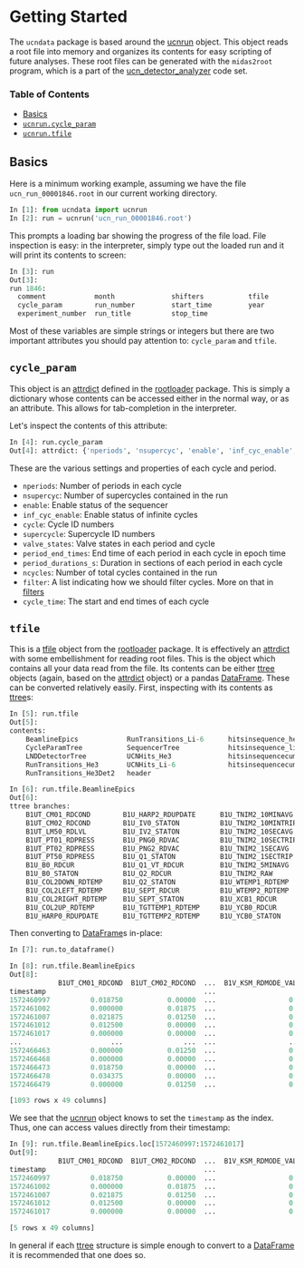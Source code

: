 # Getting Started

The `ucndata` package is based around the [ucnrun] object. This object reads a root file into memory and organizes its contents for easy scripting of future analyses. These root files can be generated with the `midas2root` program, which is a part of the [ucn_detector_analyzer](https://github.com/ucn-triumf/ucn_detector_analyzer/tree/2024) code set.

### Table of Contents

* [Basics](#basics)
* [`ucnrun.cycle_param`](#cycle_param)
* [`ucnrun.tfile`](#tfile)

## Basics

Here is a minimum working example, assuming we have the file `ucn_run_00001846.root` in our current working directory.

```python
In [1]: from ucndata import ucnrun
In [2]: run = ucnrun('ucn_run_00001846.root')
```

This prompts a loading bar showing the progress of the file load. File inspection is easy: in the interpreter, simply type out the loaded run and it will print its contents to screen:

```python
In [3]: run
Out[3]:
run 1846:
  comment            month              shifters           tfile
  cycle_param        run_number         start_time         year
  experiment_number  run_title          stop_time
```

Most of these variables are simple strings or integers but there are two important attributes you should pay attention to: `cycle_param` and `tfile`.

## `cycle_param`

This object is an [attrdict] defined in the [rootloader] package. This is simply a dictionary whose contents can be accessed either in the normal way, or as an attribute. This allows for tab-completion in the interpreter.

Let's inspect the contents of this attribute:

```python
In [4]: run.cycle_param
Out[4]: attrdict: {'nperiods', 'nsupercyc', 'enable', 'inf_cyc_enable', 'cycle', 'supercycle', 'valve_states', 'period_end_times', 'period_durations_s', 'ncycles', 'filter', 'cycle_times'}
```

These are the various settings and properties of each cycle and period.

* `nperiods`: Number of periods in each cycle
* `nsupercyc`: Number of supercycles contained in the run
* `enable`: Enable status of the sequencer
* `inf_cyc_enable`: Enable status of infinite cycles
* `cycle`: Cycle ID numbers
* `supercycle`: Supercycle ID numbers
* `valve_states`: Valve states in each period and cycle
* `period_end_times`: End time of each period in each cycle in epoch time
* `period_durations_s`: Duration in sections of each period in each cycle
* `ncycles`: Number of total cycles contained in the run
* `filter`: A list indicating how we should filter cycles. More on that in [filters](filters.md)
* `cycle_time`: The start and end times of each cycle

## `tfile`

This is a [tfile](https://github.com/ucn-triumf/rootloader/blob/main/docs/rootloader/tfile.md) object from the [rootloader] package. It is effectively an [attrdict] with some embellishment for reading root files. This is the object which contains all your data read from the file. Its contents can be either [ttree] objects (again, based on the [attrdict] object) or a pandas [DataFrame]. These can be converted relatively easily. First, inspecting with its contents as [ttree]s:

```python
In [5]: run.tfile
Out[5]:
contents:
    BeamlineEpics            RunTransitions_Li-6      hitsinsequence_he3
    CycleParamTree           SequencerTree            hitsinsequence_li6
    LNDDetectorTree          UCNHits_He3              hitsinsequencecumul_he3
    RunTransitions_He3       UCNHits_Li-6             hitsinsequencecumul_li6
    RunTransitions_He3Det2   header

In [6]: run.tfile.BeamlineEpics
Out[6]:
ttree branches:
    B1UT_CM01_RDCOND        B1U_HARP2_RDUPDATE      B1U_TNIM2_10MINAVG      B1U_YCB1_RDCUR
    B1UT_CM02_RDCOND        B1U_IV0_STATON          B1U_TNIM2_10MINTRIP     B1V_KICK_RDHICUR
    B1UT_LM50_RDLVL         B1U_IV2_STATON          B1U_TNIM2_10SECAVG      B1V_KSM_BONPRD
    B1UT_PT01_RDPRESS       B1U_PNG0_RDVAC          B1U_TNIM2_10SECTRIP     B1V_KSM_INSEQ
    B1UT_PT02_RDPRESS       B1U_PNG2_RDVAC          B1U_TNIM2_1SECAVG       B1V_KSM_PREDCUR
    B1UT_PT50_RDPRESS       B1U_Q1_STATON           B1U_TNIM2_1SECTRIP      B1V_KSM_RDBEAMOFF_VAL1
    B1U_B0_RDCUR            B1U_Q1_VT_RDCUR         B1U_TNIM2_5MINAVG       B1V_KSM_RDBEAMON_VAL1
    B1U_B0_STATON           B1U_Q2_RDCUR            B1U_TNIM2_RAW           B1V_KSM_RDFRCTN_VAL1
    B1U_COL2DOWN_RDTEMP     B1U_Q2_STATON           B1U_WTEMP1_RDTEMP       B1V_KSM_RDMODE_VAL1
    B1U_COL2LEFT_RDTEMP     B1U_SEPT_RDCUR          B1U_WTEMP2_RDTEMP       B1_FOIL_ADJCUR
    B1U_COL2RIGHT_RDTEMP    B1U_SEPT_STATON         B1U_XCB1_RDCUR          timestamp
    B1U_COL2UP_RDTEMP       B1U_TGTTEMP1_RDTEMP     B1U_YCB0_RDCUR
    B1U_HARP0_RDUPDATE      B1U_TGTTEMP2_RDTEMP     B1U_YCB0_STATON
```

Then converting to [DataFrame]s in-place:

```python
In [7]: run.to_dataframe()

In [8]: run.tfile.BeamlineEpics
Out[8]:
            B1UT_CM01_RDCOND  B1UT_CM02_RDCOND  ...  B1V_KSM_RDMODE_VAL1  B1_FOIL_ADJCUR
timestamp                                       ...
1572460997          0.018750           0.00000  ...                  0.0        0.000000
1572461002          0.000000           0.01875  ...                  0.0        2.151400
1572461007          0.021875           0.01250  ...                  0.0        2.151400
1572461012          0.012500           0.00000  ...                  0.0        2.151400
1572461017          0.000000           0.00000  ...                  0.0        2.151400
...                      ...               ...  ...                  ...             ...
1572466463          0.000000           0.01250  ...                  0.0       38.294899
1572466468          0.000000           0.00000  ...                  0.0       38.294899
1572466473          0.018750           0.00000  ...                  0.0       37.864700
1572466478          0.034375           0.00000  ...                  0.0       37.864700
1572466479          0.000000           0.01250  ...                  0.0       38.294899

[1093 rows x 49 columns]
```

We see that the [ucnrun] object knows to set the `timestamp` as the index. Thus, one can access values directly from their timestamp:

```python
In [9]: run.tfile.BeamlineEpics.loc[1572460997:1572461017]
Out[9]:
            B1UT_CM01_RDCOND  B1UT_CM02_RDCOND  ...  B1V_KSM_RDMODE_VAL1  B1_FOIL_ADJCUR
timestamp                                       ...
1572460997          0.018750           0.00000  ...                  0.0          0.0000
1572461002          0.000000           0.01875  ...                  0.0          2.1514
1572461007          0.021875           0.01250  ...                  0.0          2.1514
1572461012          0.012500           0.00000  ...                  0.0          2.1514
1572461017          0.000000           0.00000  ...                  0.0          2.1514

[5 rows x 49 columns]
```

In general if each [ttree] structure is simple enough to convert to a [DataFrame] it is recommended that one does so.


[tfile]: #tfile
[DataFrame]: https://pandas.pydata.org/pandas-docs/stable/reference/api/pandas.DataFrame.html
[ttree]:https://github.com/ucn-triumf/rootloader/blob/main/docs/rootloader/ttree.md
[attrdict]:https://github.com/ucn-triumf/rootloader/blob/main/docs/rootloader/attrdict.md
[rootloader]: https://github.com/ucn-triumf/rootloader
[ucnrun]: ../docs/ucndata.md#ucnrun
[ucncycle]: ../docs/ucndata.md#ucncycle
[ucnperiod]: ../docs/ucndata.md#ucnperiod
[applylist]: ../docs/applylist.md
[read]: ../docs/read.md
[merge]: ../docs/merge.md

